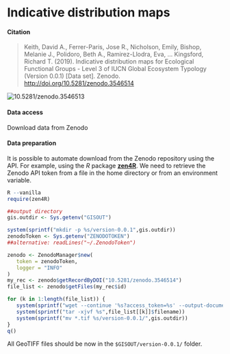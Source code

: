 # Indicative distribution maps

#### Citation

> Keith, David A., Ferrer-Paris, Jose R., Nicholson, Emily, Bishop, Melanie J., Polidoro, Beth A., Ramirez-Llodra, Eva, … Kingsford, Richard T. (2019). Indicative distribution maps for Ecological Functional Groups - Level 3 of IUCN Global Ecosystem Typology (Version 0.0.1) [Data set]. Zenodo. http://doi.org/10.5281/zenodo.3546514

![10.5281/zenodo.3546513](https://zenodo.org/badge/doi/10.5281/zenodo.3546513.svg)

#### Data access

Download data from Zenodo

#### Data preparation

It is possible to automate download from the Zenodo repository using the API. For example, using the *R* package **[zen4R](https://github.com/eblondel/zen4R)**. We need to retrieve the Zenodo API token from a file in the home directory or from an environment variable.

```R
R --vanilla
require(zen4R)

##output directory
gis.outdir <- Sys.getenv("GISOUT")

system(sprintf("mkdir -p %s/version-0.0.1",gis.outdir))
zenodoToken <- Sys.getenv("ZENODOTOKEN")
##alternative: readLines("~/.ZenodoToken")

zenodo <- ZenodoManager$new(
   token = zenodoToken,
   logger = "INFO"
)
my_rec <- zenodo$getRecordByDOI("10.5281/zenodo.3546514")
file_list <- zenodo$getFiles(my_rec$id)

for (k in 1:length(file_list)) {
   system(sprintf("wget --continue '%s?access_token=%s' --output-document=%s",file_list[[k]]$links$download,zenodoToken, file_list[[k]]$filename))
   system(sprintf("tar -xjvf %s",file_list[[k]]$filename))
   system(sprintf("mv *.tif %s/version-0.0.1/",gis.outdir))
}
q()
```

All GeoTIFF files should be now in the `$GISOUT/version-0.0.1/` folder.
